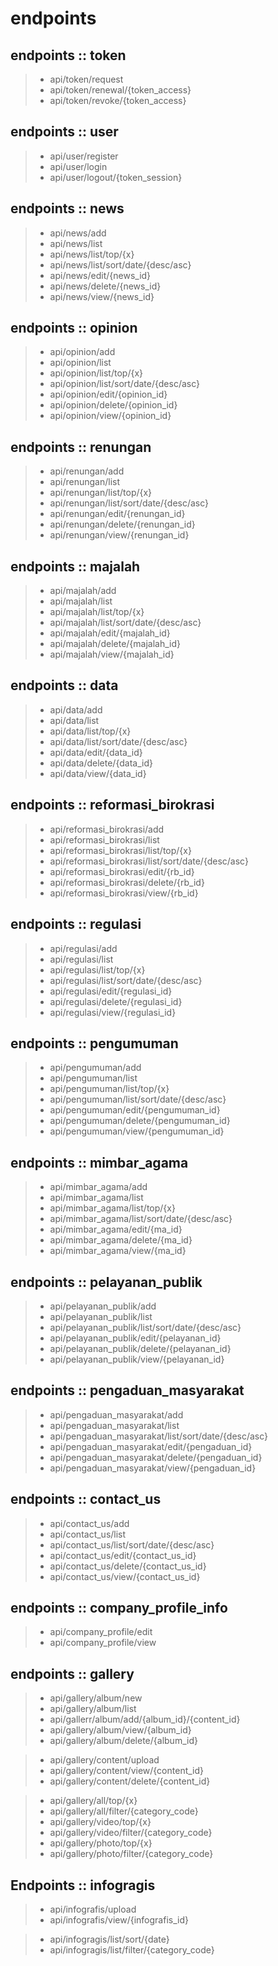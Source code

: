 # endpoints

## endpoints :: token
> - api/token/request
> - api/token/renewal/{token_access}
> - api/token/revoke/{token_access}

## endpoints :: user
> - api/user/register
> - api/user/login
> - api/user/logout/{token_session}

## endpoints :: news
> - api/news/add
> - api/news/list
> - api/news/list/top/{x}
> - api/news/list/sort/date/{desc/asc}
> - api/news/edit/{news_id}
> - api/news/delete/{news_id}
> - api/news/view/{news_id}

## endpoints :: opinion
> - api/opinion/add
> - api/opinion/list
> - api/opinion/list/top/{x}
> - api/opinion/list/sort/date/{desc/asc}
> - api/opinion/edit/{opinion_id}
> - api/opinion/delete/{opinion_id}
> - api/opinion/view/{opinion_id}

## endpoints :: renungan
> - api/renungan/add
> - api/renungan/list
> - api/renungan/list/top/{x}
> - api/renungan/list/sort/date/{desc/asc}
> - api/renungan/edit/{renungan_id}
> - api/renungan/delete/{renungan_id}
> - api/renungan/view/{renungan_id}

## endpoints :: majalah
> - api/majalah/add
> - api/majalah/list
> - api/majalah/list/top/{x}
> - api/majalah/list/sort/date/{desc/asc}
> - api/majalah/edit/{majalah_id}
> - api/majalah/delete/{majalah_id}
> - api/majalah/view/{majalah_id}

## endpoints :: data
> - api/data/add
> - api/data/list
> - api/data/list/top/{x}
> - api/data/list/sort/date/{desc/asc}
> - api/data/edit/{data_id}
> - api/data/delete/{data_id}
> - api/data/view/{data_id}

## endpoints :: reformasi_birokrasi
> - api/reformasi_birokrasi/add
> - api/reformasi_birokrasi/list
> - api/reformasi_birokrasi/list/top/{x}
> - api/reformasi_birokrasi/list/sort/date/{desc/asc}
> - api/reformasi_birokrasi/edit/{rb_id}
> - api/reformasi_birokrasi/delete/{rb_id}
> - api/reformasi_birokrasi/view/{rb_id}

## endpoints :: regulasi
> - api/regulasi/add
> - api/regulasi/list
> - api/regulasi/list/top/{x}
> - api/regulasi/list/sort/date/{desc/asc}
> - api/regulasi/edit/{regulasi_id}
> - api/regulasi/delete/{regulasi_id}
> - api/regulasi/view/{regulasi_id}

## endpoints :: pengumuman
> - api/pengumuman/add
> - api/pengumuman/list
> - api/pengumuman/list/top/{x}
> - api/pengumuman/list/sort/date/{desc/asc}
> - api/pengumuman/edit/{pengumuman_id}
> - api/pengumuman/delete/{pengumuman_id}
> - api/pengumuman/view/{pengumuman_id}

## endpoints :: mimbar_agama
> - api/mimbar_agama/add
> - api/mimbar_agama/list
> - api/mimbar_agama/list/top/{x}
> - api/mimbar_agama/list/sort/date/{desc/asc}
> - api/mimbar_agama/edit/{ma_id}
> - api/mimbar_agama/delete/{ma_id}
> - api/mimbar_agama/view/{ma_id}

## endpoints :: pelayanan_publik
> - api/pelayanan_publik/add
> - api/pelayanan_publik/list
> - api/pelayanan_publik/list/sort/date/{desc/asc}
> - api/pelayanan_publik/edit/{pelayanan_id}
> - api/pelayanan_publik/delete/{pelayanan_id}
> - api/pelayanan_publik/view/{pelayanan_id}

## endpoints :: pengaduan_masyarakat
> - api/pengaduan_masyarakat/add
> - api/pengaduan_masyarakat/list
> - api/pengaduan_masyarakat/list/sort/date/{desc/asc}
> - api/pengaduan_masyarakat/edit/{pengaduan_id}
> - api/pengaduan_masyarakat/delete/{pengaduan_id}
> - api/pengaduan_masyarakat/view/{pengaduan_id}

## endpoints :: contact_us
> - api/contact_us/add
> - api/contact_us/list
> - api/contact_us/list/sort/date/{desc/asc}
> - api/contact_us/edit/{contact_us_id}
> - api/contact_us/delete/{contact_us_id}
> - api/contact_us/view/{contact_us_id}

## endpoints :: company_profile_info
> - api/company_profile/edit
> - api/company_profile/view

## endpoints :: gallery
> - api/gallery/album/new
> - api/gallery/album/list
> - api/gallerr/album/add/{album_id}/{content_id}
> - api/gallery/album/view/{album_id}
> - api/gallery/album/delete/{album_id}

> - api/gallery/content/upload
> - api/gallery/content/view/{content_id}
> - api/gallery/content/delete/{content_id}

> - api/gallery/all/top/{x}
> - api/gallery/all/filter/{category_code}
> - api/gallery/video/top/{x}
> - api/gallery/video/filter/{category_code}
> - api/gallery/photo/top/{x}
> - api/gallery/photo/filter/{category_code}

## Endpoints :: infogragis
> - api/infografis/upload
> - api/infografis/view/{infografis_id}

> - api/infogragis/list/sort/{date}
> - api/infogragis/list/filter/{category_code}
